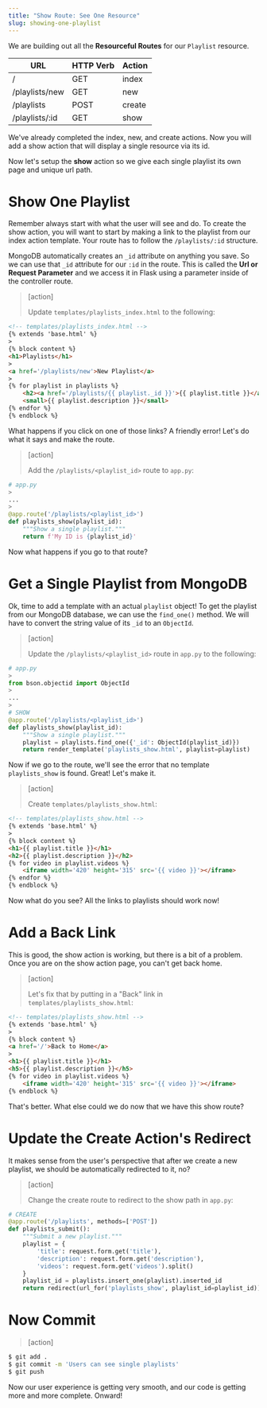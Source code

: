 ```yaml
---
title: "Show Route: See One Resource"
slug: showing-one-playlist
---
```


We are building out all the **Resourceful Routes** for our `Playlist` resource.

| URL              | HTTP Verb | Action  |
|------------------|-----------|---------|
| /                | GET       | index   |
| /playlists/new     | GET       | new     |
| /playlists         | POST      | create  |
| /playlists/:id     | GET       | show    |

We've already completed the index, new, and create actions. Now you will add a show action that will display a single resource via its id.

Now let's setup the **show** action so we give each single playlist its own page and unique url path.

# Show One Playlist

Remember always start with what the user will see and do. To create the show action, you will want to start by making a link to the playlist from our index action template. Your route has to follow the `/playlists/:id` structure.

MongoDB automatically creates an `_id` attribute on anything you save. So we can use that `_id` attribute for our `:id` in the route. This is called the **Url or Request Parameter** and we access it in Flask using a parameter inside of the controller route.

> [action]
>
> Update `templates/playlists_index.html` to the following:
>
```html
<!-- templates/playlists_index.html -->
{% extends 'base.html' %}
>
{% block content %}
<h1>Playlists</h1>
>
<a href='/playlists/new'>New Playlist</a>
>
{% for playlist in playlists %}
    <h2><a href='/playlists/{{ playlist._id }}'>{{ playlist.title }}</a></h2>
    <small>{{ playlist.description }}</small>
{% endfor %}
{% endblock %}
```

What happens if you click on one of those links? A friendly error! Let's do what it says and make the route.

> [action]
>
> Add the `/playlists/<playlist_id>` route to `app.py`:
>
```python
# app.py
>
...
>
@app.route('/playlists/<playlist_id>')
def playlists_show(playlist_id):
    """Show a single playlist."""
    return f'My ID is {playlist_id}'
```

Now what happens if you go to that route?

# Get a Single Playlist from MongoDB

Ok, time to add a template with an actual `playlist` object! To get the playlist from our MongoDB database, we can use the `find_one()` method. We will have to convert the string value of its `_id` to an `ObjectId`.

> [action]
>
> Update the `/playlists/<playlist_id>` route in `app.py` to the following:
>
```python
# app.py
>
from bson.objectid import ObjectId
>
...
>
# SHOW
@app.route('/playlists/<playlist_id>')
def playlists_show(playlist_id):
    """Show a single playlist."""
    playlist = playlists.find_one({'_id': ObjectId(playlist_id)})
    return render_template('playlists_show.html', playlist=playlist)
```

Now if we go to the route, we'll see the error that no template `playlists_show` is found. Great! Let's make it.

> [action]
>
> Create `templates/playlists_show.html`:
>
```html
<!-- templates/playlists_show.html -->
{% extends 'base.html' %}
>
{% block content %}
<h1>{{ playlist.title }}</h1>
<h2>{{ playlist.description }}</h2>
{% for video in playlist.videos %}
    <iframe width='420' height='315' src='{{ video }}'></iframe>
{% endfor %}
{% endblock %}
```

Now what do you see? All the links to playlists should work now!

# Add a Back Link

This is good, the show action is working, but there is a bit of a problem. Once you are on the show action page, you can't get back home.

> [action]
>
> Let's fix that by putting in a "Back" link in `templates/playlists_show.html`:
>
```html
<!-- templates/playlists_show.html -->
{% extends 'base.html' %}
>
{% block content %}
<a href='/'>Back to Home</a>
>
<h1>{{ playlist.title }}</h1>
<h5>{{ playlist.description }}</h5>
{% for video in playlist.videos %}
    <iframe width='420' height='315' src='{{ video }}'></iframe>
{% endblock %}
```

That's better. What else could we do now that we have this show route?

# Update the Create Action's Redirect

It makes sense from the user's perspective that after we create a new playlist, we should be automatically redirected to it, no?

> [action]
>
> Change the create route to redirect to the show path in `app.py`:
>
```python
# CREATE
@app.route('/playlists', methods=['POST'])
def playlists_submit():
    """Submit a new playlist."""
    playlist = {
        'title': request.form.get('title'),
        'description': request.form.get('description'),
        'videos': request.form.get('videos').split()
    }
    playlist_id = playlists.insert_one(playlist).inserted_id
    return redirect(url_for('playlists_show', playlist_id=playlist_id))
```

# Now Commit

> [action]
>
>
```bash
$ git add .
$ git commit -m 'Users can see single playlists'
$ git push
```

Now our user experience is getting very smooth, and our code is getting more and more complete. Onward!
